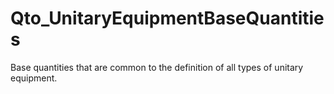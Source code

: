 # Qto_UnitaryEquipmentBaseQuantities

Base quantities that are common to the definition of all types of unitary equipment.
<!-- end of short definition -->


